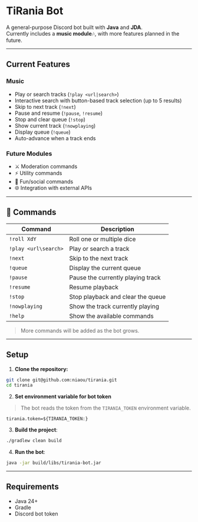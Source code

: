 # TiRania Bot

A general-purpose Discord bot built with **Java** and **JDA**.  
Currently includes a **music module**🎶, with more features planned in the future.

---

## Current Features

### Music
- Play or search tracks (`!play <url|search>`)
- Interactive search with button-based track selection (up to 5 results)
- Skip to next track (`!next`)
- Pause and resume (`!pause`, `!resume`)
- Stop and clear queue (`!stop`)
- Show current track (`!nowplaying`)
- Display queue (`!queue`)
- Auto-advance when a track ends

### Future Modules
- ⚔️ Moderation commands
- ⚡ Utility commands
- 🎉 Fun/social commands
- 🌐 Integration with external APIs

---

## 📜 Commands

| Command              | Description                       |
|----------------------|-----------------------------------|
| `!roll XdY`          | Roll one or multiple dice         |
| `!play <url\search>` | Play or search a track            |
| `!next`              | Skip to the next track            |
| `!queue`             | Display the current queue         |
| `!pause`             | Pause the currently playing track |
| `!resume`            | Resume playback                   |
| `!stop`              | Stop playback and clear the queue |
| `!nowplaying`        | Show the track currently playing  |
| `!help`              | Show the available commands       |

> More commands will be added as the bot grows.

---

## Setup

1. **Clone the repository:**

```bash
git clone git@github.com:niaou/tirania.git
cd tirania
```
2. **Set environment variable for bot token**  

> The bot reads the token from the `TIRANIA_TOKEN` environment variable.

```properties
tirania.token=${TIRANIA_TOKEN:}
```

3. **Build the project**:

```bash
./gradlew clean build
```

4. **Run the bot**:

```bash
java -jar build/libs/tirania-bot.jar
```

---

## Requirements

- Java 24+
- Gradle
- Discord bot token
